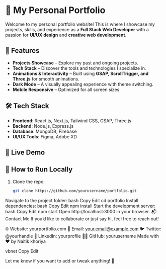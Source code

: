 # 🚀 My Personal Portfolio

Welcome to my personal portfolio website! This is where I showcase my projects, skills, and experience as a **Full Stack Web Developer** with a passion for **UI/UX design** and **creative web development**.

## 🌟 Features

- **Projects Showcase** – Explore my past and ongoing projects.
- **Tech Stack** – Discover the tools and technologies I specialize in.
- **Animations & Interactivity** – Built using **GSAP, ScrollTrigger, and Three.js** for smooth animations.
- **Dark Mode** – A visually appealing experience with theme switching.
- **Mobile Responsive** – Optimized for all screen sizes.

## 🛠️ Tech Stack

- **Frontend**: React.js, Next.js, Tailwind CSS, GSAP, Three.js  
- **Backend**: Node.js, Express.js  
- **Database**: MongoDB, Firebase  
- **UI/UX Tools**: Figma, Adobe XD  

## 📌 Live Demo


## 🚀 How to Run Locally

1. Clone the repo:  
   ```bash
   git clone https://github.com/yourusername/portfolio.git
Navigate to the project folder:
bash
Copy
Edit
cd portfolio
Install dependencies:
bash
Copy
Edit
npm install
Start the development server:
bash
Copy
Edit
npm start
Open http://localhost:3000 in your browser.
📬 Contact Me
If you’d like to collaborate or just say hi, feel free to reach out!

🌐 Website: yourportfolio.com
📧 Email: your.email@example.com
🐦 Twitter: @yourhandle
💼 LinkedIn: yourprofile
👨‍💻 GitHub: yourusername
Made with ❤️ by Naitik khoriya

vbnet
Copy
Edit

Let me know if you want to add or tweak anything! 🚀






